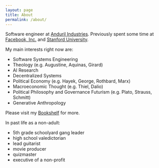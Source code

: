 ```yaml
---
layout: page
title: About
permalink: /about/
---
```


Software engineer at [Anduril Industries](http://anduril.com/).  Previously spent some time at [Facebook, Inc.](https://www.facebook.com/) and [Stanford University](http://stanford.com/).

My main interests right now are:
- Software Systems Engineering
- Theology (e.g. Augustine, Aquinas, Girard)
- AI Research
- Decentralized Systems
- Political Economy (e.g. Hayek, George, Rothbard, Marx)
- Macroeconomic Thought (e.g. Thiel, Dalio)
- Political Philosophy and Governance Futurism (e.g. Plato, Strauss, Schmitt)
- Generative Anthropology

Please visit my [Bookshelf](https://bookshelf.website/abhay/mixes/dvadl/Bookshelf) for more.

In past life as a non-adult:
- 5th grade schoolyard gang leader
- high school valedictorian
- lead guitarist
- movie producer
- quizmaster
- executive of a non-profit

